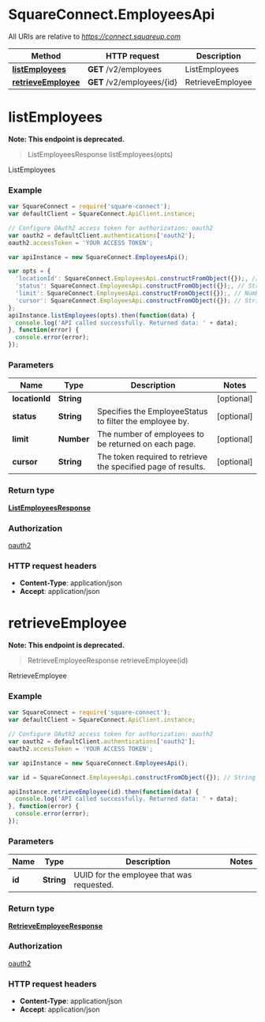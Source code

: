 # SquareConnect.EmployeesApi

All URIs are relative to *https://connect.squareup.com*

Method | HTTP request | Description
------------- | ------------- | -------------
[**listEmployees**](EmployeesApi.md#listEmployees) | **GET** /v2/employees | ListEmployees
[**retrieveEmployee**](EmployeesApi.md#retrieveEmployee) | **GET** /v2/employees/{id} | RetrieveEmployee


<a name="listEmployees"></a>
# **listEmployees**
**Note: This endpoint is deprecated.**
> ListEmployeesResponse listEmployees(opts)

ListEmployees



### Example
```javascript
var SquareConnect = require('square-connect');
var defaultClient = SquareConnect.ApiClient.instance;

// Configure OAuth2 access token for authorization: oauth2
var oauth2 = defaultClient.authentications['oauth2'];
oauth2.accessToken = 'YOUR ACCESS TOKEN';

var apiInstance = new SquareConnect.EmployeesApi();

var opts = { 
  'locationId': SquareConnect.EmployeesApi.constructFromObject({});, // String | 
  'status': SquareConnect.EmployeesApi.constructFromObject({});, // String | Specifies the EmployeeStatus to filter the employee by.
  'limit': SquareConnect.EmployeesApi.constructFromObject({});, // Number | The number of employees to be returned on each page.
  'cursor': SquareConnect.EmployeesApi.constructFromObject({}); // String | The token required to retrieve the specified page of results.
};
apiInstance.listEmployees(opts).then(function(data) {
  console.log('API called successfully. Returned data: ' + data);
}, function(error) {
  console.error(error);
});

```

### Parameters

Name | Type | Description  | Notes
------------- | ------------- | ------------- | -------------
 **locationId** | **String**|  | [optional] 
 **status** | **String**| Specifies the EmployeeStatus to filter the employee by. | [optional] 
 **limit** | **Number**| The number of employees to be returned on each page. | [optional] 
 **cursor** | **String**| The token required to retrieve the specified page of results. | [optional] 

### Return type

[**ListEmployeesResponse**](ListEmployeesResponse.md)

### Authorization

[oauth2](../README.md#oauth2)

### HTTP request headers

 - **Content-Type**: application/json
 - **Accept**: application/json

<a name="retrieveEmployee"></a>
# **retrieveEmployee**
**Note: This endpoint is deprecated.**
> RetrieveEmployeeResponse retrieveEmployee(id)

RetrieveEmployee



### Example
```javascript
var SquareConnect = require('square-connect');
var defaultClient = SquareConnect.ApiClient.instance;

// Configure OAuth2 access token for authorization: oauth2
var oauth2 = defaultClient.authentications['oauth2'];
oauth2.accessToken = 'YOUR ACCESS TOKEN';

var apiInstance = new SquareConnect.EmployeesApi();

var id = SquareConnect.EmployeesApi.constructFromObject({}); // String | UUID for the employee that was requested.

apiInstance.retrieveEmployee(id).then(function(data) {
  console.log('API called successfully. Returned data: ' + data);
}, function(error) {
  console.error(error);
});

```

### Parameters

Name | Type | Description  | Notes
------------- | ------------- | ------------- | -------------
 **id** | **String**| UUID for the employee that was requested. | 

### Return type

[**RetrieveEmployeeResponse**](RetrieveEmployeeResponse.md)

### Authorization

[oauth2](../README.md#oauth2)

### HTTP request headers

 - **Content-Type**: application/json
 - **Accept**: application/json

